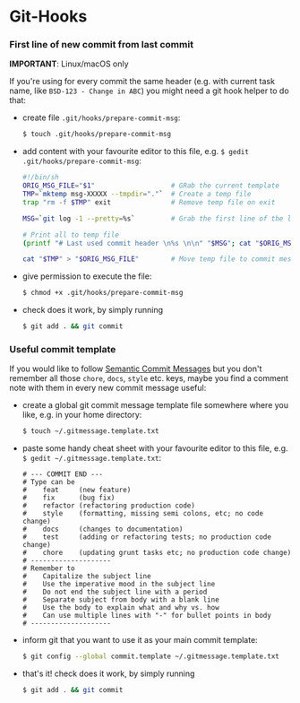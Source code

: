 # Git-Hooks

### First line of new commit from last commit

**IMPORTANT**: Linux/macOS only

If you're using for every commit the same header (e.g. with current task name, like `BSD-123 - Change in ABC`)
you might need a git hook helper to do that:

* create file `.git/hooks/prepare-commit-msg`:
    ```bash
    $ touch .git/hooks/prepare-commit-msg
    ```

* add content with your favourite editor to this file, e.g. `$ gedit .git/hooks/prepare-commit-msg`:
    ```bash
    #!/bin/sh
    ORIG_MSG_FILE="$1"                   # GRab the current template
    TMP=`mktemp msg-XXXXX --tmpdir="."`  # Create a temp file
    trap "rm -f $TMP" exit               # Remove temp file on exit
    
    MSG=`git log -1 --pretty=%s`         # Grab the first line of the last commit message
    
    # Print all to temp file
    (printf "# Last used commit header \n%s \n\n" "$MSG"; cat "$ORIG_MSG_FILE") > "$TMP" 
    
    cat "$TMP" > "$ORIG_MSG_FILE"        # Move temp file to commit message
    ```
    
* give permission to execute the file:
    ```bash
    $ chmod +x .git/hooks/prepare-commit-msg
    ```
    
* check does it work, by simply running
    ```bash
    $ git add . && git commit
    ```
    
### Useful commit template

If you would like to follow [Semantic Commit Messages](https://seesparkbox.com/foundry/semantic_commit_messages) 
but you don't remember all those `chore`, `docs`, `style` etc. keys, maybe you find a comment note with them
in every new commit message useful:

* create a global git commit message template file somewhere where you like, e.g. in your home directory:
    ```bash
    $ touch ~/.gitmessage.template.txt
    ```
    
* paste some handy cheat sheet with your favourite editor to this file, e.g. `$ gedit ~/.gitmessage.template.txt`:
    ```
    # --- COMMIT END ---
    # Type can be
    #    feat     (new feature)
    #    fix      (bug fix)
    #    refactor (refactoring production code)
    #    style    (formatting, missing semi colons, etc; no code change)
    #    docs     (changes to documentation)
    #    test     (adding or refactoring tests; no production code change)
    #    chore    (updating grunt tasks etc; no production code change)
    # --------------------
    # Remember to
    #    Capitalize the subject line
    #    Use the imperative mood in the subject line
    #    Do not end the subject line with a period
    #    Separate subject from body with a blank line
    #    Use the body to explain what and why vs. how
    #    Can use multiple lines with "-" for bullet points in body
    # --------------------
    ``` 
    
* inform git that you want to use it as your main commit template:
    ```bash
    $ git config --global commit.template ~/.gitmessage.template.txt
    ```
    
* that's it! check does it work, by simply running
    ```bash
    $ git add . && git commit
    ```
